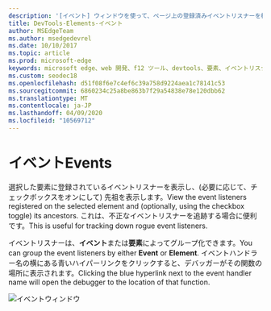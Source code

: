 ```yaml
---
description: '[イベント] ウィンドウを使って、ページ上の登録済みイベントリスナーを検査する'
title: DevTools-Elements-イベント
author: MSEdgeTeam
ms.author: msedgedevrel
ms.date: 10/10/2017
ms.topic: article
ms.prod: microsoft-edge
keywords: microsoft edge、web 開発、f12 ツール、devtools、要素、イベントリスナー、イベントハンドラー
ms.custom: seodec18
ms.openlocfilehash: d51f08f6e7c4ef6c39a758d9224aea1c78141c53
ms.sourcegitcommit: 6860234c25a8be863b7f29a54838e78e120dbb62
ms.translationtype: MT
ms.contentlocale: ja-JP
ms.lasthandoff: 04/09/2020
ms.locfileid: "10569712"
---
```

# <span data-ttu-id="adc87-104">イベント</span><span class="sxs-lookup"><span data-stu-id="adc87-104">Events</span></span> 

<span data-ttu-id="adc87-105">選択した要素に登録されているイベントリスナーを表示し、(必要に応じて、チェックボックスをオンにして) 先祖を表示します。</span><span class="sxs-lookup"><span data-stu-id="adc87-105">View the event listeners registered on the selected element and (optionally, using the checkbox toggle) its ancestors.</span></span> <span data-ttu-id="adc87-106">これは、不正なイベントリスナーを追跡する場合に便利です。</span><span class="sxs-lookup"><span data-stu-id="adc87-106">This is useful for tracking down rogue event listeners.</span></span> 

<span data-ttu-id="adc87-107">イベントリスナーは、**イベント**または**要素**によってグループ化できます。</span><span class="sxs-lookup"><span data-stu-id="adc87-107">You can group the event listeners by either **Event** or **Element**.</span></span> <span data-ttu-id="adc87-108">イベントハンドラー名の横にある青いハイパーリンクをクリックすると、デバッガーがその関数の場所に表示されます。</span><span class="sxs-lookup"><span data-stu-id="adc87-108">Clicking the blue hyperlink next to the event handler name will open the debugger to the location of that function.</span></span>

![イベントウィンドウ](../media/elements_events.png)